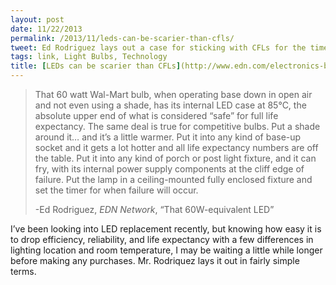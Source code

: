 ```yaml
---
layout: post
date: 11/22/2013
permalink: /2013/11/leds-can-be-scarier-than-cfls/
tweet: Ed Rodriguez lays out a case for sticking with CFLs for the time being.
tags: link, Light Bulbs, Technology
title: [LEDs can be scarier than CFLs](http://www.edn.com/electronics-blogs/led-insights/4423570/That-60W-equivalent-LED--What-you-don-t-know--and-what-no-one-will-tell-you-)
---
```


<blockquote>
<p>That 60 watt Wal-Mart bulb, when operating base down in open air and not even using a shade, has its internal LED case at 85°C, the absolute upper end of what is considered “safe” for full life expectancy. The same deal is true for competitive bulbs. Put a shade around it&#8230; and it’s a little warmer. Put it into any kind of base-up socket and it gets a lot hotter and all life expectancy numbers are off the table. Put it into any kind of porch or post light fixture, and it can fry, with its internal power supply components at the cliff edge of failure. Put the lamp in a ceiling-mounted fully enclosed fixture and set the timer for when failure will occur.</p>
<p>-Ed Rodriguez, <em>EDN Network</em>, &#8220;That 60W-equivalent LED&#8221;</p>
</blockquote>

<p>I&#8217;ve been looking into LED replacement recently, but knowing how easy it is to drop efficiency, reliability, and life expectancy with a few differences in lighting location and room temperature, I may be waiting a little while longer before making any purchases. Mr. Rodriquez lays it out in fairly simple terms.</p>